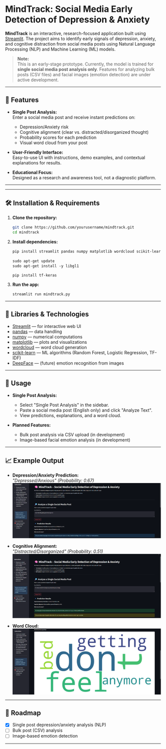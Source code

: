 # MindTrack: Social Media Early Detection of Depression & Anxiety

**MindTrack** is an interactive, research-focused application built using [Streamlit](https://streamlit.io/). The project aims to identify early signals of depression, anxiety, and cognitive distraction from social media posts using Natural Language Processing (NLP) and Machine Learning (ML) models.

> **Note:**  
> This is an early-stage prototype. Currently, the model is trained for **single social media post analysis only**. Features for analyzing bulk posts (CSV files) and facial images (emotion detection) are under active development.

---

## 🚀 Features

- **Single Post Analysis:**  
  Enter a social media post and receive instant predictions on:
  - Depression/Anxiety risk
  - Cognitive alignment (clear vs. distracted/disorganized thought)
  - Probability scores for each prediction
  - Visual word cloud from your post

- **User-Friendly Interface:**  
  Easy-to-use UI with instructions, demo examples, and contextual explanations for results.

- **Educational Focus:**  
  Designed as a research and awareness tool, not a diagnostic platform.

---


---

## 🛠️ Installation & Requirements


1. **Clone the repository:**
    ```bash
    git clone https://github.com/yourusername/mindtrack.git
    cd mindtrack
    ```

2. **Install dependencies:**
    ```bash
    pip install streamlit pandas numpy matplotlib wordcloud scikit-learn deepface
    ```
    ```
    sudo apt-get update
    sudo apt-get install -y libgl1
    ```
    ```
    pip install tf-keras
    ```

3. **Run the app:**
    ```bash
    streamlit run mindtrack.py
    ```

---

## 🧰 Libraries & Technologies

- [Streamlit](https://streamlit.io/) — for interactive web UI
- [pandas](https://pandas.pydata.org/) — data handling
- [numpy](https://numpy.org/) — numerical computations
- [matplotlib](https://matplotlib.org/) — plots and visualizations
- [wordcloud](https://github.com/amueller/word_cloud) — word cloud generation
- [scikit-learn](https://scikit-learn.org/) — ML algorithms (Random Forest, Logistic Regression, TF-IDF)
- [DeepFace](https://github.com/serengil/deepface) — (future) emotion recognition from images

---

## 📝 Usage

- **Single Post Analysis:**
  - Select "Single Post Analysis" in the sidebar.
  - Paste a social media post (English only) and click "Analyze Text".
  - View predictions, explanations, and a word cloud.

- **Planned Features:**
  - Bulk post analysis via CSV upload (in development)
  - Image-based facial emotion analysis (in development)

---

## 📈 Example Output

- **Depression/Anxiety Prediction:**  
  _"Depressed/Anxious" (Probability: 0.67)_
  ![Sample output](output4.png)

- **Cognitive Alignment:**  
  _"Distracted/Disorganized" (Probability: 0.51)_
  ![Sample output](output3.png)

- **Word Cloud:**  
  ![Sample Word Cloud](wordcloud2.png)



---


## 🔭 Roadmap

- [x] Single post depression/anxiety analysis (NLP)
- [ ] Bulk post (CSV) analysis
- [ ] Image-based emotion detection

---


